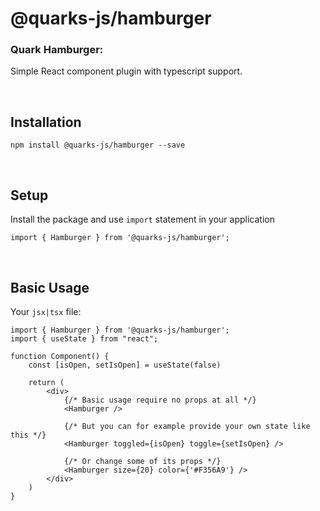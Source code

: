 # @quarks-js/hamburger

### Quark Hamburger:
Simple React component plugin with typescript support.

<br/>

## Installation 

```shell
npm install @quarks-js/hamburger --save
```

<br/>

## Setup
Install the package and use ```import``` statement in your application
```tsx
import { Hamburger } from '@quarks-js/hamburger';
```

<br/>

## Basic Usage

Your ```jsx|tsx``` file:

```tsx
import { Hamburger } from '@quarks-js/hamburger';
import { useState } from "react";

function Component() {
    const [isOpen, setIsOpen] = useState(false)
    
    return (
        <div>
            {/* Basic usage require no props at all */}
            <Hamburger />

            {/* But you can for example provide your own state like this */}
            <Hamburger toggled={isOpen} toggle={setIsOpen} />

            {/* Or change some of its props */}
            <Hamburger size={20} color={'#F356A9'} />
        </div>
    )
}
```




